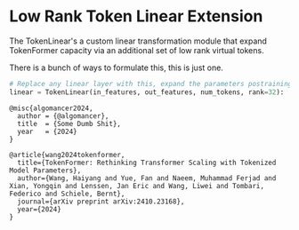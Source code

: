 # Low Rank Token Linear Extension


The TokenLinear's a custom linear transformation module that expand TokenFormer capacity via an additional set of low rank virtual tokens. 

There is a bunch of ways to formulate this, this is just one.

```python
# Replace any linear layer with this, expand the parameters postraining by init ing new ones as zeros.
linear = TokenLinear(in_features, out_features, num_tokens, rank=32):
```


```
@misc{algomancer2024,
  author = {@algomancer},
  title  = {Some Dumb Shit},
  year   = {2024}
}
```

```
@article{wang2024tokenformer,
  title={TokenFormer: Rethinking Transformer Scaling with Tokenized Model Parameters},
  author={Wang, Haiyang and Yue, Fan and Naeem, Muhammad Ferjad and Xian, Yongqin and Lenssen, Jan Eric and Wang, Liwei and Tombari, Federico and Schiele, Bernt},
  journal={arXiv preprint arXiv:2410.23168},
  year={2024}
}
```

